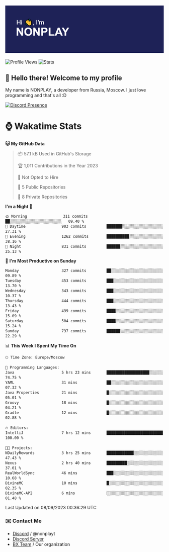 ![Discord Presence](./header.png)
<br></br>
![Profile Views](https://komarev.com/ghpvc/?username=NONPLAYT&color=blue&style=for-the-badge)
![Stats](https://img.shields.io/badge/0%25-OPTIMIZED-orange?style=for-the-badge)


## :wave: Hello there! Welcome to my profile

My name is NONPLAY, a developer from Russia, Moscow. I just love programming and that's all :D

[![Discord Presence](https://lanyard.cnrad.dev/api/597087584090587177?showDisplayName=true)](https://discord.com/users/597087584090587177) 

# ⌚ Wakatime Stats

<!--START_SECTION:waka-->
**🐱 My GitHub Data** 

> 📦 57.1 kB Used in GitHub's Storage 
 > 
> 🏆 1,011 Contributions in the Year 2023
 > 
> 🚫 Not Opted to Hire
 > 
> 📜 5 Public Repositories 
 > 
> 🔑 8 Private Repositories 
 > 
**I'm a Night 🦉** 

```text
🌞 Morning                311 commits         ██░░░░░░░░░░░░░░░░░░░░░░░   09.40 % 
🌆 Daytime                903 commits         ███████░░░░░░░░░░░░░░░░░░   27.31 % 
🌃 Evening                1262 commits        ██████████░░░░░░░░░░░░░░░   38.16 % 
🌙 Night                  831 commits         ██████░░░░░░░░░░░░░░░░░░░   25.13 % 
```
📅 **I'm Most Productive on Sunday** 

```text
Monday                   327 commits         ██░░░░░░░░░░░░░░░░░░░░░░░   09.89 % 
Tuesday                  453 commits         ███░░░░░░░░░░░░░░░░░░░░░░   13.70 % 
Wednesday                343 commits         ███░░░░░░░░░░░░░░░░░░░░░░   10.37 % 
Thursday                 444 commits         ███░░░░░░░░░░░░░░░░░░░░░░   13.43 % 
Friday                   499 commits         ████░░░░░░░░░░░░░░░░░░░░░   15.09 % 
Saturday                 504 commits         ████░░░░░░░░░░░░░░░░░░░░░   15.24 % 
Sunday                   737 commits         ██████░░░░░░░░░░░░░░░░░░░   22.29 % 
```


📊 **This Week I Spent My Time On** 

```text
🕑︎ Time Zone: Europe/Moscow

💬 Programming Languages: 
Java                     5 hrs 23 mins       ███████████████████░░░░░░   74.75 % 
YAML                     31 mins             ██░░░░░░░░░░░░░░░░░░░░░░░   07.32 % 
Java Properties          21 mins             █░░░░░░░░░░░░░░░░░░░░░░░░   05.01 % 
Groovy                   18 mins             █░░░░░░░░░░░░░░░░░░░░░░░░   04.21 % 
Gradle                   12 mins             █░░░░░░░░░░░░░░░░░░░░░░░░   02.88 % 

🔥 Editors: 
IntelliJ                 7 hrs 12 mins       █████████████████████████   100.00 % 

🐱‍💻 Projects: 
NDailyRewards            3 hrs 25 mins       ████████████░░░░░░░░░░░░░   47.43 % 
Nexus                    2 hrs 40 mins       █████████░░░░░░░░░░░░░░░░   37.01 % 
RealWorldSync            46 mins             ███░░░░░░░░░░░░░░░░░░░░░░   10.68 % 
DivineMC                 10 mins             █░░░░░░░░░░░░░░░░░░░░░░░░   02.35 % 
DivineMC-API             6 mins              ░░░░░░░░░░░░░░░░░░░░░░░░░   01.48 % 
```


 Last Updated on 08/09/2023 00:36:29 UTC
<!--END_SECTION:waka-->

### ✉️ Contact Me

- [Discord](https://discord.com/users/597087584090587177) / @nonplayt
- [Discord Server](https://discord.gg/p7cxhw7E2M)
- [BX Team](https://github.com/BX-Team) / Our organization
